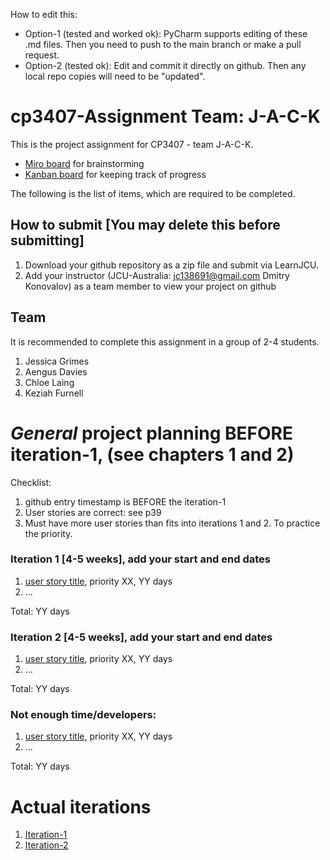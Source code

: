 How to edit this: 
* Option-1 (tested and worked ok): PyCharm supports editing of these .md files. Then you need to push to the main branch or make a pull request.
* Option-2 (tested ok): Edit and commit it directly on github. Then any local repo copies will need to be "updated".

# cp3407-Assignment Team: J-A-C-K 

This is the project assignment for CP3407 - team J-A-C-K. 
* [Miro board](https://miro.com/app/board/uXjVMvIweeY=/) for brainstorming 
* [Kanban board](https://github.com/users/ChloeL01/projects/1/views/1) for keeping track of progress

The following is the list of items, which are required to be completed.

## How to submit [You may delete this before submitting]

1. Download your github repository as a zip file and submit via LearnJCU.
2. Add your instructor (JCU-Australia: jc138691@gmail.com Dmitry Konovalov) as a team member to view your project on github

## Team

It is recommended to complete this assignment in a group of 2-4 students.
1. Jessica Grimes
2. Aengus Davies
3. Chloe Laing
4. Keziah Furnell


# *General* project planning BEFORE iteration-1, (see chapters 1 and 2)

Checklist: 
1. github entry timestamp is BEFORE the iteration-1
2. User stories are correct: see p39
3. Must have more user stories than fits into iterations 1 and 2. To practice the priority.



### Iteration 1 [4-5 weeks], add your start and end dates 

1. [user story title](./user_stories/user_story_01_title.md), priority XX, YY days 
2. ...

Total: YY days


### Iteration 2 [4-5 weeks], add your start and end dates
1. [user story title](./user_stories/user_story_01_title.md), priority XX, YY days 
2. ...

Total: YY days

### Not enough time/developers: 
1. [user story title](./user_stories/user_story_01_title.md), priority XX, YY days 
2. ...

Total: YY days

# Actual iterations
1. [Iteration-1](./iteration_1.md)
2. [Iteration-2](./iteration_2.md)


